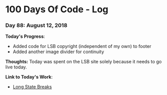 # 100 Days Of Code - Log

### Day 88: August 12, 2018

**Today's Progress**: 
* Added code for LSB copyright (independent of my own) to footer
* Added another image divider for continuity

**Thoughts:** 
Today was spent on the LSB site solely because it needs to go live today.

**Link  to Today's Work**:
* [Long State Breaks](https://js-goose.github.io/long-state-breaks/)